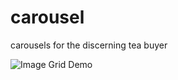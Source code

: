 # carousel
carousels for the discerning tea buyer


![Image Grid Demo](https://thumbs.gfycat.com/FrigidAmusedHumpbackwhale-size_restricted.gif)
